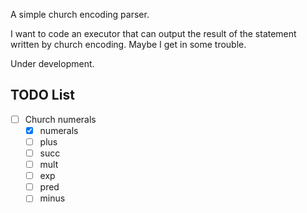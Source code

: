 
A simple church encoding parser.

I want to code an executor that can output the result of the statement written by church encoding. Maybe I get in some trouble.

Under development.

## TODO List

- [ ] Church numerals
    - [x] numerals
    - [ ] plus
    - [ ] succ
    - [ ] mult
    - [ ] exp
    - [ ] pred
    - [ ] minus
